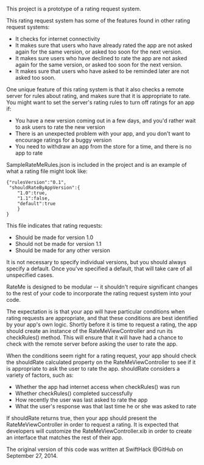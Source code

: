 
This project is a prototype of a rating request system.  

This rating request system has some of the features found in other rating request systems:

-   It checks for internet connectivity
-   It makes sure that users who have already rated the app are not asked again for the same version, or asked too soon for the next version.
-   It makes sure users who have declined to rate the app are not asked again for the same version, or asked too soon for the next version.
-   It makes sure that users who have asked to be reminded later are not asked too soon.

One unique feature of this rating system is that it also checks a remote server for rules about rating, and makes sure that it is appropriate to rate.  You might want to set the server's rating rules to turn off ratings for an app if:

-   You have a new version coming out in a few days, and you'd rather wait to ask users to rate the new version
-   There is an unexpected problem with your app, and you don't want to encourage ratings for a buggy version
-   You need to withdraw an app from the store for a time, and there is no app to rate

SampleRateMeRules.json is included in the project and is an example of what a rating file might look like:

    {"rulesVersion":"0.1",
     "shouldRateByAppVersion":{
        "1.0":true,
        "1.1":false,
        "default":true
        }
    }

This file indicates that rating requests:

-   Should be made for version 1.0
-   Should not be made for version 1.1
-   Should be made for any other version  

It is not necessary to specify individual versions, but you should always specify a default. Once you've specified a default, that will take care of all unspecified cases.

RateMe is designed to be modular -- it shouldn't require significant changes to the rest of your code to incorporate the rating request system into your code.

The expectation is is that your app will have particular conditions when rating requests are appropriate, and that these conditions are best identified by your app's own logic. Shortly before it is time to request a rating, the app should create an instance of the RateMeViewController and run its checkRules() method. This will ensure that it will have had a chance to check with the remote server before asking the user to rate the app.

When the conditions seem right for a rating request, your app should check the shouldRate calculated property on the RateMeViewController to see if it is appropriate to ask the user to rate the app.  shouldRate considers a variety of factors, such as:

-   Whether the app had internet access when checkRules() was run
-   Whether checkRules() completed successfully
-   How recently the user was last asked to rate the app
-   What the user's response was that last time he or she was asked to rate

If shouldRate returns true, then your app should present the RateMeViewController in order to request a rating.  It is expected that developers will customize the RateMeViewController.xib in order to create an interface that matches the rest of their app.  



The original version of this code was written at SwiftHack @GitHub on September 27, 2014.